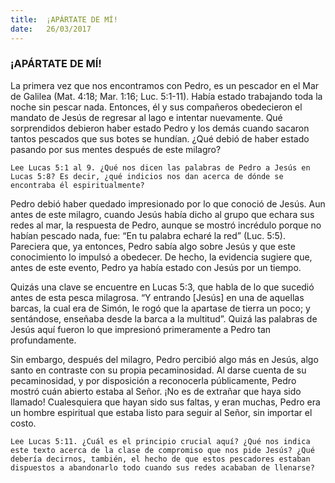 ```yaml
---
title:  ¡APÁRTATE DE MÍ!
date:   26/03/2017
---
```


### ¡APÁRTATE DE MÍ!

La primera vez que nos encontramos con Pedro, es un pescador en el Mar de Galilea (Mat. 4:18; Mar. 1:16; Luc. 5:1-11). Había estado trabajando toda la noche sin pescar nada. Entonces, él y sus compañeros obedecieron el mandato de Jesús de regresar al lago e intentar nuevamente. Qué sorprendidos debieron haber estado Pedro y los demás cuando sacaron tantos pescados que sus botes se hundían. ¿Qué debió de haber estado pasando por sus mentes después de este milagro? 

`Lee Lucas 5:1 al 9. ¿Qué nos dicen las palabras de Pedro a Jesús en Lucas 5:8? Es decir, ¿qué indicios nos dan acerca de dónde se encontraba él espiritualmente?`

Pedro debió haber quedado impresionado por lo que conoció de Jesús. Aun antes de este milagro, cuando Jesús había dicho al grupo que echara sus redes al mar, la respuesta de Pedro, aunque se mostró incrédulo porque no habían pescado nada, fue: “En tu palabra echaré la red” (Luc. 5:5). Pareciera que, ya entonces, Pedro sabía algo sobre Jesús y que este conocimiento lo impulsó a obedecer. De hecho, la evidencia sugiere que, antes de este evento, Pedro ya había estado con Jesús por un tiempo. 

Quizás una clave se encuentre en Lucas 5:3, que habla de lo que sucedió antes de esta pesca milagrosa. “Y entrando [Jesús] en una de aquellas barcas, la cual era de Simón, le rogó que la apartase de tierra un poco; y sentándose, enseñaba desde la barca a la multitud”. Quizá las palabras de Jesús aquí fueron lo que impresionó primeramente a Pedro tan profundamente. 

Sin embargo, después del milagro, Pedro percibió algo más en Jesús, algo santo en contraste con su propia pecaminosidad. Al darse cuenta de su pecaminosidad, y por disposición a reconocerla públicamente, Pedro mostró cuán abierto estaba al Señor. ¡No es de extrañar que haya sido llamado! Cualesquiera que hayan sido sus faltas, y eran muchas, Pedro era un hombre espiritual que estaba listo para seguir al Señor, sin importar el costo. 

`Lee Lucas 5:11. ¿Cuál es el principio crucial aquí? ¿Qué nos indica este texto acerca de la clase de compromiso que nos pide Jesús? ¿Qué debería decirnos, también, el hecho de que estos pescadores estaban dispuestos a abandonarlo todo cuando sus redes acababan de llenarse?`
